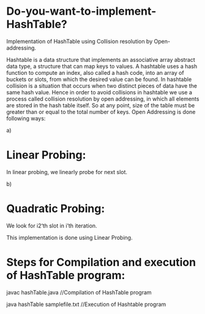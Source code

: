 # Do-you-want-to-implement-HashTable?
Implementation of HashTable using Collision resolution by Open-addressing.

Hashtable is a data structure that implements an associative array abstract data type, a structure that can map keys to values. A hashtable uses a hash function to compute an index, also called a hash code, into an array of buckets or slots, from which the desired value can be found. In hashtable collision is a situation that occurs when two distinct pieces of data have the same hash value. Hence in order to avoid collisions in hashtable we use a process called collision resolution by open addressing, in which all elements are stored in the hash table itself. So at any point, size of the table must be greater than or equal to the total number of keys. Open Addressing is done following ways:

a) 
# Linear Probing: 
In linear probing, we linearly probe for next slot.

b) 
# Quadratic Probing: 
We look for i2‘th slot in i’th iteration.

This implementation is done using Linear Probing.

# Steps for Compilation and execution of HashTable program:

javac hashTable.java	//Compilation of HashTable program

java hashTable samplefile.txt	//Execution of Hashtable program
